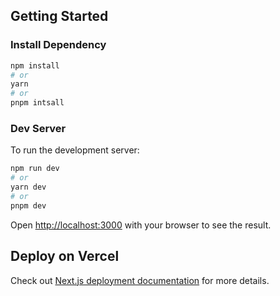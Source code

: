 ## Getting Started

### Install Dependency
```bash
npm install
# or
yarn 
# or
pnpm intsall
```

### Dev Server
To run the development server:

```bash
npm run dev
# or
yarn dev
# or
pnpm dev
```

Open [http://localhost:3000](http://localhost:3000) with your browser to see the result.


## Deploy on Vercel
Check out [Next.js deployment documentation](https://nextjs.org/docs/deployment) for more details.
